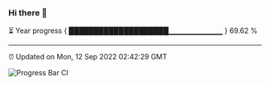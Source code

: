 ### Hi there 👋

⏳ Year progress { ████████████████████▁▁▁▁▁▁▁▁▁▁ } 69.62 %

---

⏰ Updated on Mon, 12 Sep 2022 02:42:29 GMT

![Progress Bar CI](https://github.com/ZhaoGui/ZhaoGui/workflows/Progress%20Bar%20CI/badge.svg)
